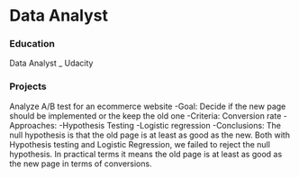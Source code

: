 # Data Analyst 

### Education
Data Analyst _ Udacity

### Projects
Analyze A/B test for an ecommerce website
-Goal: Decide if the new page should be implemented or the keep the old one
-Criteria: Conversion rate 
-Approaches:
  -Hypothesis Testing
  -Logistic regression
-Conclusions: 
The null hypothesis is that the old page is at least as good as the new. Both with Hypothesis testing and Logistic Regression, we failed to reject the null hypothesis. In practical terms it means the old page is at least as good as the new page in terms of conversions.

